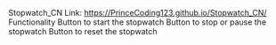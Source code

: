 Stopwatch_CN
Link: https://PrinceCoding123.github.io/Stopwatch_CN/
Functionality
Button to start the stopwatch
Button to stop or pause the stopwatch
Button to reset the stopwatch

